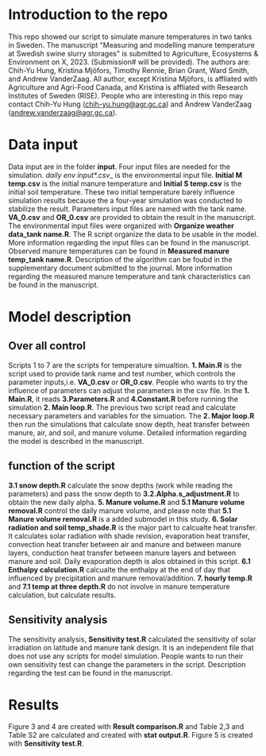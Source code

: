 # Introduction to the repo
  This repo showed our script to simulate manure temperatures in two tanks in Sweden.
The manuscript "Measuring and modelling manure temperature at Swedish swine slurry storages" is submitted to Agriculture, Ecosystems & Environment on X, 2023. (Submission# will be provided). The authors are: Chih-Yu Hung, Kristina Mjöfors, Timothy Rennie, Brian Grant, Ward Smith, and Andrew VanderZaag. All author, except Kristina Mjöfors, is affliated with Agriculture and Agri-Food Canada, and Kristina is affliated with Research Institutes of Sweden (RISE).
People who are interesting in this repo may contact Chih-Yu Hung (chih-yu.hung@agr.gc.ca) and Andrew VanderZaag (andrew.vanderzaag@agr.gc.ca). 


# Data input
  Data input are in the folder **input**. Four input files are needed for the simulation. __daily env input_*.csv__ is the environmental input file. __Initial M temp.csv__ is the initial manure temperature and __Initial S temp.csv__ is the initial soil temperature. These two initial temperature barely influence simulation results because the a four-year simulation was conducted to stabilize the result. 
  Parameters input files are named with the tank name. __VA_0.csv__ and __OR_0.csv__ are provided to obtain the result in the manuscript. The environmental input files were organized with __Organize weather data_tank name.R__. The R script organize the data to be usable in the model. More information regarding the input files can be found in the manuscript. 
 Observed manure temperatures can be found in __Measured manure temp_tank name.R__. Description of the algorithm can be foubd in the supplementary document submitted to the journal. More information regarding the measured manure temperature and tank characteristics can be found in the manuscript. 
 
# Model description
##  Over all control
  Scripts 1 to 7 are the scripts for temperature simualtion. __1. Main.R__ is the script used to provide tank name and test number, which controls the parameter inputs,i.e. __VA_0.csv__ or __OR_0.csv__. People who wants to try the influence of parameters can adjust the parameters in the csv file. 
  In the __1. Main.R__, it reads __3.Parameters.R__ and __4.Constant.R__ before running the simulation __2. Main loop.R__. The previous two script read and calculate necessary parameters and variables for the simuation. The __2. Major loop.R__ then run the simulations that calculate snow depth, heat transfer between manure, air, and soil, and manure volume. Detailed information regarding the model is described in the manuscript.
  
## function of the script
  __3.1 snow depth.R__ calculate the snow depths (work while reading the parameters) and pass the snow depth to __3.2.Alpha.s_adjustment.R__ to obtain the new daily alpha.   __5. Manure volume.R__ and __5.1 Manure volume removal.R__ control the daily manure volume, and please note that __5.1 Manure volume removal.R__ is a added submodel in this study.
  __6. Solar radiation and soil temp_shade.R__ is the major part to calcualte heat transfer. It calculates solar radiation with shade revision, evaporation heat transfer, convection heat transfer between air and manure and between manure layers, conduction heat transfer between manure layers and between manure and soil. Daily evaporation depth is alos obtained in this script. __6.1 Enthalpy calculation.R__ calcualte the enthalpy at the end of day that influenced by precipitation and manure removal/addition. 
  __7. hourly temp.R__ and __7.1 temp at three depth.R__ do not involve in manure temperature calculation, but calculate results. 

## Sensitivity analysis
  The sensitivity analysis, __Sensitivity test.R__ calculated the sensitivity of solar irradiation on latitude and manure tank design. It is an independent file that does not use any scripts for model simulation. People wants to run their own sensitivity test can change the parameters in the script. Description regarding the test can be found in the manuscript.  
  
# Results
  Figure 3 and 4 are created with __Result comparison.R__ and Table 2,3 and Table S2 are calculated and created with __stat output.R__. 
  Figure 5 is created with __Sensitivity test.R__.
